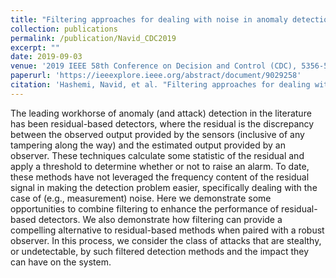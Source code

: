 ```yaml
---
title: "Filtering approaches for dealing with noise in anomaly detection"
collection: publications
permalink: /publication/Navid_CDC2019
excerpt: ""
date: 2019-09-03
venue: '2019 IEEE 58th Conference on Decision and Control (CDC), 5356-5361'
paperurl: 'https://ieeexplore.ieee.org/abstract/document/9029258'
citation: 'Hashemi, Navid, et al. "Filtering approaches for dealing with noise in anomaly detection." 2019 IEEE 58th Conference on Decision and Control (CDC). IEEE, 2019.'
---
```

The leading workhorse of anomaly (and attack) detection in the literature has been residual-based detectors, where the residual is the discrepancy between the observed output provided by the sensors (inclusive of any tampering along the way) and the estimated output provided by an observer. These techniques calculate some statistic of the residual and apply a threshold to determine whether or not to raise an alarm. To date, these methods have not leveraged the frequency content of the residual signal in making the detection problem easier, specifically dealing with the case of (e.g., measurement) noise. Here we demonstrate some opportunities to combine filtering to enhance the performance of residual-based detectors. We also demonstrate how filtering can provide a compelling alternative to residual-based methods when paired with a robust observer. In this process, we consider the class of attacks that are stealthy, or undetectable, by such filtered detection methods and the impact they can have on the system.
